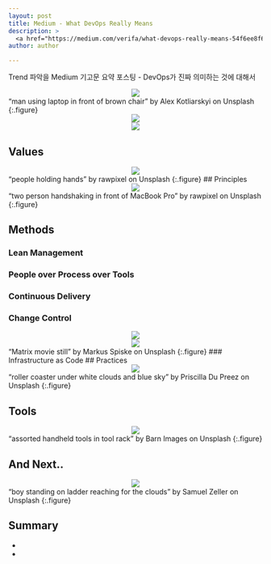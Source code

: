 ```yaml
---
layout: post
title: Medium - What DevOps Really Means
description: >
  <a href="https://medium.com/verifa/what-devops-really-means-54f6ee8f68f1">원문 - Adam Mackay</a>
author: author

---
```


Trend 파악을 Medium 기고문 요약 포스팅 - DevOps가 진짜 의미하는 것에 대해서

<center>
<img src="https://miro.medium.com/max/1000/0*knMqIHvfXQo9-VE7"/>
</center>
“man using laptop in front of brown chair” by Alex Kotliarskyi on Unsplash
{:.figure}

<center>
<img src="https://miro.medium.com/max/1400/1*ZBFMqHqt5s1fFj3aZ5kAWw.png"/>
</center>

<center>
<img src="https://miro.medium.com/max/256/1*lnhvgAKcVD-2TriQHwTUig.png"/>
</center>

## Values
<center>
<img src="https://miro.medium.com/max/1000/0*Gj3cECjsvmMu228z"/>
</center>
“people holding hands” by rawpixel on Unsplash
{:.figure}
## Principles
<center>
<img src="https://miro.medium.com/max/1000/0*4XQFdzW6_PyOEoHH"/>
</center>
“two person handshaking in front of MacBook Pro” by rawpixel on Unsplash
{:.figure}

## Methods

### Lean Management
### People over Process over Tools
### Continuous Delivery
### Change Control
<center>
<img src="https://miro.medium.com/max/256/1*52lYcF2lQIj5bIYymuFwkw.png"/>
</center>

<center>
<img src="https://miro.medium.com/max/1000/0*hom2m2_HhVlSPRCn"/>
</center>
“Matrix movie still” by Markus Spiske on Unsplash
{:.figure}
### Infrastructure as Code
## Practices
<center>
<img src="https://miro.medium.com/max/1000/0*k6bXuWi3RwlfXpGa"/>
</center>
“roller coaster under white clouds and blue sky” by Priscilla Du Preez on Unsplash
{:.figure}

## Tools
<center>
<img src="https://miro.medium.com/max/1000/0*g8vWXfvv6YgoMilg"/>
</center>
“assorted handheld tools in tool rack” by Barn Images on Unsplash
{:.figure}

## And Next..

<center>
<img src="https://miro.medium.com/max/1000/0*XO5F6jbu7fNI0lgM"/>
</center>
“boy standing on ladder reaching for the clouds” by Samuel Zeller on Unsplash
{:.figure}

## Summary
*   
*   
